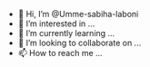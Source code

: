 - 👋 Hi, I’m @Umme-sabiha-laboni
- 👀 I’m interested in ...
- 🌱 I’m currently learning ...
- 💞️ I’m looking to collaborate on ...
- 📫 How to reach me ...

<!---
Umme-sabiha-laboni/Umme-sabiha-laboni is a ✨ special ✨ repository because its `README.md` (this file) appears on your GitHub profile.
You can click the Preview link to take a look at your changes.
--->
